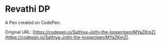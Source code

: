 # Revathi DP

A Pen created on CodePen.

Original URL: [https://codepen.io/Sathiya-Jothi-the-looper/pen/MYaZKmZ](https://codepen.io/Sathiya-Jothi-the-looper/pen/MYaZKmZ).

